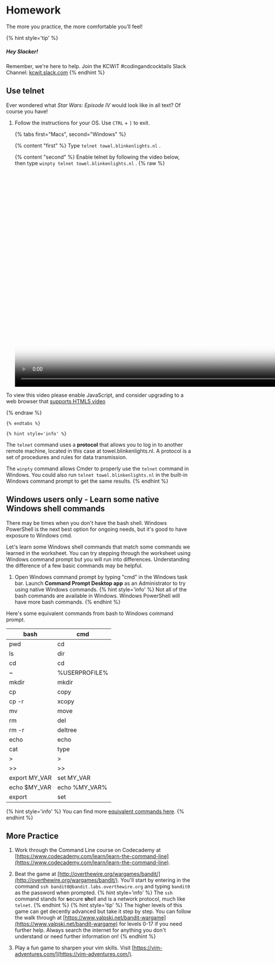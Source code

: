 # Homework
The more you practice, the more comfortable you’ll feel!

{% hint style='tip' %}
##### Hey Slacker!

Remember, we're here to help.
Join the KCWiT #codingandcocktails Slack Channel: [kcwit.slack.com](http://kcwit.slack.com)
{% endhint %}


## Use telnet
Ever wondered what _Star Wars: Episode IV_ would look like in all text? Of course you have!
1. Follow the instructions for your OS. Use `CTRL` + `]` to exit. 

   {% tabs first="Macs", second="Windows" %}

    {% content "first" %}
Type `telnet towel.blinkenlights.nl` <i class="fa fa-share fa-rotate-180"></i>.

    {% content "second" %}
Enable telnet by following the video below, then type `winpty telnet towel.blinkenlights.nl` <i class="fa fa-share fa-rotate-180"></i>.
{% raw %}
  <video id="enable-telnet" class="video-js" controls preload="auto" width="900" height="600"
  poster="enable-telnet.jpg" data-setup="{}">
  <source src="videos/enable-telnet.mp4" type='video/mp4'>
  <p class="vjs-no-js">
    To view this video please enable JavaScript, and consider upgrading to a web browser that
    <a href="http://videojs.com/html5-video-support/" target="_blank">supports HTML5 video</a>
  </p>
  </video>
{% endraw %}

    {% endtabs %}

    {% hint style='info' %}
The `telnet` command uses a **protocol** that allows you to log in to another remote machine, located in this case at towel.blinkenlights.nl. A protocol is a set of procedures and rules for data transmission.

The `winpty` command allows Cmder to properly use the `telnet` command in Windows. You could also run `telnet towel.blinkenlights.nl` in the built-in Windows command prompt to get the same results.
    {% endhint %}

## Windows users only - Learn some native Windows shell commands
There may be times when you don't have the bash shell. Windows PowerShell is the next best option for ongoing needs, but it's good to have exposure to Windows cmd. 

Let's learn some Windows shell commands that match some commands we learned in the worksheet. You can try stepping through the worksheet using Windows command prompt but you will run into differences. Understanding the difference of a few basic commands may be helpful.

1. Open Windows command prompt by typing "cmd" in the Windows task bar. Launch **Command Prompt Desktop app** as an Administrator to try using native Windows commands.
   {% hint style='info' %}
Not all of the bash commands are available in Windows. Windows PowerShell will have more bash commands.
   {% endhint %}


Here's some equivalent commands from bash to Windows command prompt.

| bash | cmd |
| --- | --- |
| pwd | cd |
| ls | dir | 
| cd | cd |
| ~ | %USERPROFILE% | 
| mkdir | mkdir |
| cp | copy |
| cp -r | xcopy |
| mv | move |
| rm | del |
| rm -r | deltree |
| echo | echo |
| cat | type |
|  > | > |
| >> | >> | 
| export MY_VAR | set MY_VAR |
| echo $MY_VAR | echo %MY_VAR%
| export | set | 

{% hint style='info' %}
You can find more [equivalent commands here](https://access.redhat.com/documentation/en-US/Red_Hat_Enterprise_Linux/4/html/Step_by_Step_Guide/ap-doslinux.html).
{% endhint %}


## More Practice

1. Work through the Command Line course on Codecademy at [https://www.codecademy.com/learn/learn-the-command-line](https://www.codecademy.com/learn/learn-the-command-line).

1. Beat the game at [http://overthewire.org/wargames/bandit/](http://overthewire.org/wargames/bandit/). You'll start by entering in the command `ssh bandit0@bandit.labs.overthewire.org` <i class="fa fa-share fa-rotate-180"></i> and typing `bandit0` as the password when prompted.
    {% hint style='info' %}
The `ssh` command stands for **s**ecure **sh**ell and is a network protocol, much like `telnet`.
    {% endhint %}
    {% hint style='tip' %}
The higher levels of this game can get decently advanced but take it step by step. You can follow the walk through at [https://www.yalpski.net/bandit-wargame](https://www.yalpski.net/bandit-wargame) for levels 0-17 if you need further help. Always search the internet for anything you don't understand or need further information on!
    {% endhint %}

1. Play a fun game to sharpen your vim skills. Visit [https://vim-adventures.com/](https://vim-adventures.com/).

